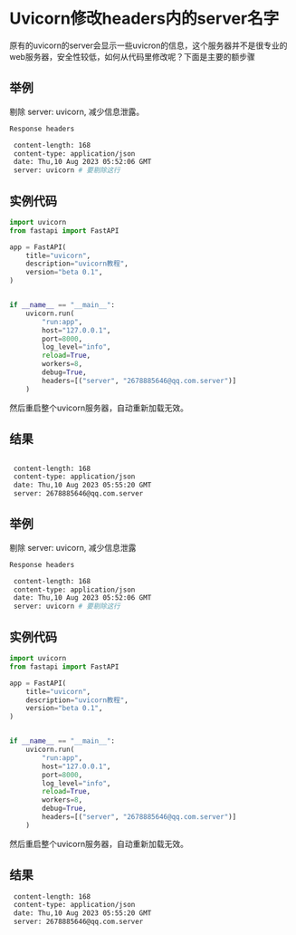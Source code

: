 # Uvicorn修改headers内的server名字

原有的uvicorn的server会显示一些uvicron的信息，这个服务器并不是很专业的web服务器，安全性较低，如何从代码里修改呢？下面是主要的额步骤

## 举例

剔除 server: uvicorn, 减少信息泄露。
```bash
Response headers

 content-length: 168  
 content-type: application/json  
 date: Thu,10 Aug 2023 05:52:06 GMT  
 server: uvicorn # 要剔除这行
```
## 实例代码

```python
import uvicorn
from fastapi import FastAPI

app = FastAPI(
    title="uvicorn",
    description="uvicorn教程",
    version="beta 0.1",
)


if __name__ == "__main__":
    uvicorn.run(
        "run:app",
        host="127.0.0.1",
        port=8000,
        log_level="info",
        reload=True,
        workers=8,
        debug=True,
        headers=[("server", "2678885646@qq.com.server")]
    )


```

然后重启整个uvicorn服务器，自动重新加载无效。

## 结果
```bash

 content-length: 168  
 content-type: application/json  
 date: Thu,10 Aug 2023 05:55:20 GMT  
 server: 2678885646@qq.com.server 
```

## 举例

剔除 server: uvicorn, 减少信息泄露
```bash
Response headers

 content-length: 168  
 content-type: application/json  
 date: Thu,10 Aug 2023 05:52:06 GMT  
 server: uvicorn # 要剔除这行
```
## 实例代码

```python
import uvicorn
from fastapi import FastAPI

app = FastAPI(
    title="uvicorn",
    description="uvicorn教程",
    version="beta 0.1",
)


if __name__ == "__main__":
    uvicorn.run(
        "run:app",
        host="127.0.0.1",
        port=8000,
        log_level="info",
        reload=True,
        workers=8,
        debug=True,
        headers=[("server", "2678885646@qq.com.server")]
    )


```

然后重启整个uvicorn服务器，自动重新加载无效。

## 结果
```bash
 content-length: 168  
 content-type: application/json  
 date: Thu,10 Aug 2023 05:55:20 GMT  
 server: 2678885646@qq.com.server 
```